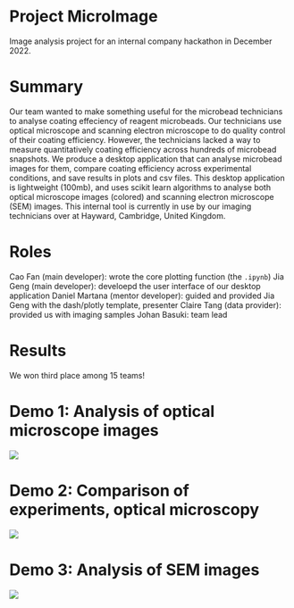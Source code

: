 # Project MicroImage
Image analysis project for an internal company hackathon in December 2022.

# Summary
Our team wanted to make something useful for the microbead technicians to analyse coating effeciency of reagent microbeads. 
Our technicians use optical microscope and scanning electron microscope to do quality control of their coating efficiency.
However, the technicians lacked a way to measure quantitatively coating efficiency across hundreds of microbead snapshots.
We produce a desktop application that can analyse microbead images for them, compare coating efficiency across experimental conditions, and save results in plots and csv files.
This desktop application is lightweight (100mb), and uses scikit learn algorithms to analyse both optical microscope images (colored) and scanning electron microscope (SEM) images.
This internal tool is currently in use by our imaging technicians over at Hayward, Cambridge, United Kingdom.

# Roles 
Cao Fan (main developer): wrote the core plotting function (the `.ipynb`)
Jia Geng (main developer): develoepd the user interface of our desktop application
Daniel Martana (mentor developer): guided and provided Jia Geng with the dash/plotly template, presenter
Claire Tang (data provider): provided us with imaging samples
Johan Basuki: team lead

# Results
We won third place among 15 teams!

# Demo 1: Analysis of optical microscope images 
![](https://github.com/JiaGengChang/microimage/blob/main/micro-image-optical-demo.gif)


# Demo 2: Comparison of experiments, optical microscopy
![](https://github.com/JiaGengChang/microimage/blob/main/micro-image-compare-optical-demo.gif)

# Demo 3: Analysis of SEM images
![](https://github.com/JiaGengChang/microimage/blob/main/micro-image-sem-demo.gif)

